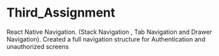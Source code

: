 # Third_Assignment
React Native Navigation. (Stack Navigation , Tab Navigation and Drawer Navigation).  Created a full navigation structure for Authentication and unauthorized screens
